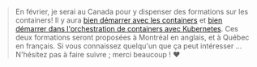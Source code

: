 > En février, je serai au Canada pour y dispenser des
> formations sur les containers! Il y aura
> [bien démarrer avec les containers](http://www.elapsetech.com/formation/docker-101)
> et [bien démarrer dans l'orchestration de containers avec Kubernetes](http://www.elapsetech.com/formation/kubernetes-101).
> Ces deux formations seront proposées à Montréal en anglais,
> et à Québec en français. Si vous connaissez quelqu'un
> que ça peut intéresser ... N'hésitez pas à faire suivre ;
> merci beaucoup ! ♥ 
